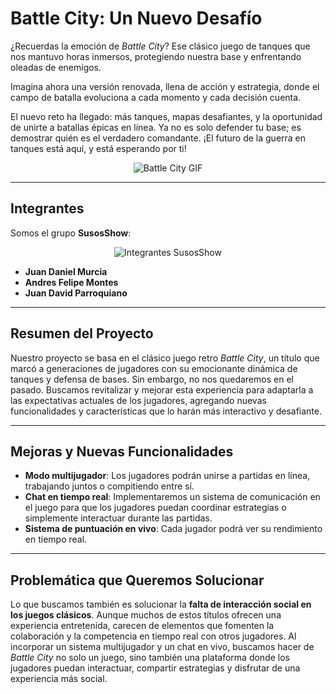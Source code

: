 # **Battle City: Un Nuevo Desafío**

¿Recuerdas la emoción de *Battle City*? Ese clásico juego de tanques que nos mantuvo horas inmersos, protegiendo nuestra base y enfrentando oleadas de enemigos.

Imagina ahora una versión renovada, llena de acción y estrategia, donde el campo de batalla evoluciona a cada momento y cada decisión cuenta.

El nuevo reto ha llegado: más tanques, mapas desafiantes, y la oportunidad de unirte a batallas épicas en línea. Ya no es solo defender tu base; es demostrar quién es el verdadero comandante. ¡El futuro de la guerra en tanques está aquí, y está esperando por ti!

<p align="center">
  <img src="https://camo.githubusercontent.com/f43b56b30026f47853796bcfc28a983ceac001087515b0d4a0941f11b442c430/68747470733a2f2f64726976652e676f6f676c652e636f6d2f75633f6578706f72743d766965772669643d3161654c5f61494a6773536941496c73736c62627a3838536b2d454f5f54503039" alt="Battle City GIF">
</p>

---

## **Integrantes**

Somos el grupo **SusosShow**:

<p align="center">
  <img src="https://github.com/user-attachments/assets/02838210-6a52-44e7-bad4-802acfd77aef" alt="Integrantes SusosShow">
</p>

- **Juan Daniel Murcia**
- **Andres Felipe Montes**
- **Juan David Parroquiano**

---

## **Resumen del Proyecto**

Nuestro proyecto se basa en el clásico juego retro *Battle City*, un título que marcó a generaciones de jugadores con su emocionante dinámica de tanques y defensa de bases. Sin embargo, no nos quedaremos en el pasado. Buscamos revitalizar y mejorar esta experiencia para adaptarla a las expectativas actuales de los jugadores, agregando nuevas funcionalidades y características que lo harán más interactivo y desafiante.

---

## **Mejoras y Nuevas Funcionalidades**

- **Modo multijugador**: Los jugadores podrán unirse a partidas en línea, trabajando juntos o compitiendo entre sí.
- **Chat en tiempo real**: Implementaremos un sistema de comunicación en el juego para que los jugadores puedan coordinar estrategias o simplemente interactuar durante las partidas.
- **Sistema de puntuación en vivo**: Cada jugador podrá ver su rendimiento en tiempo real.

---

## **Problemática que Queremos Solucionar**

Lo que buscamos también es solucionar la **falta de interacción social en los juegos clásicos**. Aunque muchos de estos títulos ofrecen una experiencia entretenida, carecen de elementos que fomenten la colaboración y la competencia en tiempo real con otros jugadores. Al incorporar un sistema multijugador y un chat en vivo, buscamos hacer de *Battle City* no solo un juego, sino también una plataforma donde los jugadores puedan interactuar, compartir estrategias y disfrutar de una experiencia más social.
